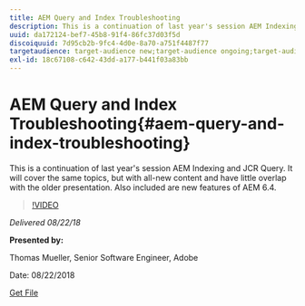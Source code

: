 ```yaml
---
title: AEM Query and Index Troubleshooting
description: This is a continuation of last year's session AEM Indexing and JCR Query (Link below). It will cover the same topics, but with all-new content and have little overlap with the older presentation. Also included are new features of AEM 6.4.
uuid: da172124-bef7-45b8-91f4-86fc37d03f5d
discoiquuid: 7d95cb2b-9fc4-4d0e-8a70-a751f4487f77
targetaudience: target-audience new;target-audience ongoing;target-audience upgrader
exl-id: 18c67108-c642-43dd-a177-b441f03a83bb
---
```

# AEM Query and Index Troubleshooting{#aem-query-and-index-troubleshooting}

This is a continuation of last year's session AEM Indexing and JCR Query. It will cover the same topics, but with all-new content and have little overlap with the older presentation. Also included are new features of AEM 6.4. 

>[!VIDEO](https://video.tv.adobe.com/v/23429/?quality=0)

*Delivered 08/22/18*

**Presented by:**

Thomas Mueller, Senior Software Engineer, Adobe

Date: 08/22/2018

[Get File](assets/aem-gems-aem-queryandindextroubleshooting-08222018.pdf)
<!--
[Get back to the Overview](https://helpx.adobe.com/experience-manager/kt/eseminars/gems/aem-index.html)
-->
